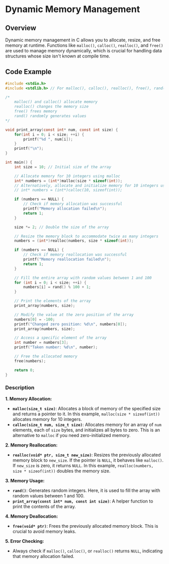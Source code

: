 # Dynamic Memory Management

## Overview
Dynamic memory management in C allows you to allocate, resize, and free memory at runtime. Functions like `malloc()`, `calloc()`, `realloc()`, and `free()` are used to manage memory dynamically, which is crucial for handling data structures whose size isn't known at compile time.

## Code Example
```c
#include <stdio.h>
#include <stdlib.h> // For malloc(), calloc(), realloc(), free(), rand()

/* 
    malloc() and calloc() allocate memory
    realloc() changes the memory size
    free() frees memory
    rand() randomly generates values
*/

void print_array(const int* num, const int size) {
    for(int i = 0; i < size; ++i) {
        printf("%d ", num[i]);
    }
    printf("\n");
}

int main() {
    int size = 10; // Initial size of the array

    // Allocate memory for 10 integers using malloc
    int* numbers = (int*)malloc(size * sizeof(int));
    // Alternatively, allocate and initialize memory for 10 integers using calloc
    // int* numbers = (int*)calloc(10, sizeof(int)); 

    if (numbers == NULL) {
        // Check if memory allocation was successful
        printf("Memory allocation failed\n");
        return 1;
    }

    size *= 2; // Double the size of the array

    // Resize the memory block to accommodate twice as many integers
    numbers = (int*)realloc(numbers, size * sizeof(int));

    if (numbers == NULL) {
        // Check if memory reallocation was successful
        printf("Memory reallocation failed\n");
        return 1;
    }

    // Fill the entire array with random values between 1 and 100
    for (int i = 0; i < size; ++i) {
        numbers[i] = rand() % 100 + 1;
    }

    // Print the elements of the array
    print_array(numbers, size);

    // Modify the value at the zero position of the array
    numbers[0] = -100;
    printf("Changed zero position: %d\n", numbers[0]);
    print_array(numbers, size);

    // Access a specific element of the array
    int number = numbers[3];
    printf("Taken number: %d\n", number);

    // Free the allocated memory
    free(numbers);

    return 0;
}
```

### Description
**1. Memory Allocation:**
   - **`malloc(size_t size)`**: Allocates a block of memory of the specified size and returns a pointer to it. In this example, `malloc(size * sizeof(int))` allocates memory for 10 integers.
   - **`calloc(size_t num, size_t size)`**: Allocates memory for an array of `num` elements, each of `size` bytes, and initializes all bytes to zero. This is an alternative to `malloc` if you need zero-initialized memory.

**2. Memory Reallocation:**
   - **`realloc(void* ptr, size_t new_size)`**: Resizes the previously allocated memory block to `new_size`. If the pointer is `NULL`, it behaves like `malloc()`. If `new_size` is zero, it returns `NULL`. In this example, `realloc(numbers, size * sizeof(int))` doubles the memory size.

**3. Memory Usage:**
   - **`rand()`**: Generates random integers. Here, it is used to fill the array with random values between 1 and 100.
   - **`print_array(const int* num, const int size)`**: A helper function to print the contents of the array.

**4. Memory Deallocation:**
   - **`free(void* ptr)`**: Frees the previously allocated memory block. This is crucial to avoid memory leaks.

**5. Error Checking:**
   - Always check if `malloc()`, `calloc()`, or `realloc()` returns `NULL`, indicating that memory allocation failed.
